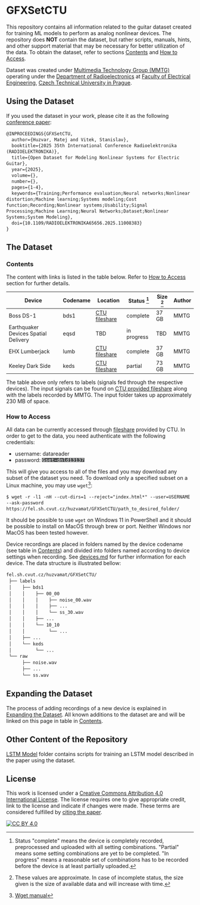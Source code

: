 # GFXSetCTU

This repository contains all information related to the guitar dataset created for training ML models to perform as analog nonlinear devices.
The repository does **NOT** contain the dataset, but rather scripts, manuals, hints, and other support material that may be necessary for better utilization of the data.
To obtain the dataset, refer to sections [Contents](#contents) and [How to Access](#how-to-access).

Dataset was created under [Multimedia Technology Group (MMTG)](https://mmtg.fel.cvut.cz/) operating under the [Department of Radioelectronics](https://radio.fel.cvut.cz/) at [Faculty of Electrical Engineering](https://fel.cvut.cz/en), [Czech Technical University in Prague](https://www.cvut.cz/en).

## Using the Dataset

If you used the dataset in your work, please cite it as the following [conference paper](https://ieeexplore.ieee.org/document/11008383):
```
@INPROCEEDINGS{GFXSetCTU,
  author={Huzvar, Matej and Vitek, Stanislav},
  booktitle={2025 35th International Conference Radioelektronika (RADIOELEKTRONIKA)}, 
  title={Open Dataset for Modeling Nonlinear Systems for Electric Guitar}, 
  year={2025},
  volume={},
  number={},
  pages={1-4},
  keywords={Training;Performance evaluation;Neural networks;Nonlinear distortion;Machine learning;Systems modeling;Cost function;Recording;Nonlinear systems;Usability;Signal Processing;Machine Learning;Neural Networks;Dataset;Nonlinear Systems;System Modeling},
  doi={10.1109/RADIOELEKTRONIKA65656.2025.11008383}
}
```

## The Dataset

### Contents

The content with links is listed in the table below.
Refer to [How to Access](#how-to-access) section for further details.

| Device                                | Codename | Location                        | Status [^1] | Size [^2] | Author |
|---------------------------------------|----------|---------------------------------|-------------|-----------|--------|
| Boss DS-1                             | bds1     | [CTU fileshare](#how-to-access) | complete    | 37 GB     | MMTG   |
| Earthquaker Devices Spatial Delivery  | eqsd     | TBD                             | in progress | TBD       | MMTG   |
| EHX Lumberjack                        | lumb     | [CTU fileshare](#how-to-access) | complete    | 37 GB     | MMTG   |
| Keeley Dark Side                      | keds     | [CTU fileshare](#how-to-access) | partial     | 73 GB     | MMTG   |

The table above only refers to labels (signals fed through the respective devices).
The input signals can be found on [CTU provided fileshare](#how-to-access) along with the labels recorded by MMTG.
The input folder takes up approximately 230 MB of space.

[^1]: Status "complete" means the device is completely recorded, preprocessed and uploaded with all setting combinations. "Partial" means some setting combinations are yet to be completed. "In progress" means a reasonable set of combinations has to be recorded before the device is at least partially uploaded.
[^2]: These values are approximate. In case of incomplete status, the size given is the size of available data and will increase with time.

### How to Access

All data can be currently accessed through [fileshare](https://fel.sh.cvut.cz/huzvamat/GFXSetCTU/) provided by CTU.
In order to get to the data, you need authenticate with the following credentials:
- username: datareader
- password: ![pwd](pwd.png)

This will give you access to all of the files and you may download any subset of the dataset you need.
To download only a specified subset on a Linux machine, you may use `wget`[^3]:

[^3]: [Wget manual](https://www.gnu.org/software/wget/manual/wget.html)
```console
$ wget -r -l1 -nH --cut-dirs=1 --reject="index.html*" --user=USERNAME --ask-password https://fel.sh.cvut.cz/huzvamat/GFXSetCTU/path_to_desired_folder/
```

It should be possible to use `wget` on Windows 11 in PowerShell and it should be possible to install on MacOS through brew or port.
Neither Windows nor MacOS has been tested however.

Device recordings are placed in folders named by the device codename (see table in [Contents](#contents)) and divided into folders named according to device settings when recording.
See [devices.md](https://github.com/Mhuzvar/GFXSetCTU/blob/main/devices.md) for further information for each device.
The data structure is illustrated bellow:
```md
fel.sh.cvut.cz/huzvamat/GFXSetCTU/
 ├── labels
 │    ├── bds1
 │    │    ├── 00_00
 │    │    │    ├── noise_00.wav
 │    │    │    ├── ...
 │    │    │    └── ss_30.wav
 │    │    ├── ...
 │    │    └── 10_10
 │    │         └── ...
 │    ├── ...
 │    └── keds
 │         └── ...
 └── raw
      ├── noise.wav
      ├── ...
      └── ss.wav
```

## Expanding the Dataset

The process of adding recordings of a new device is explained in [Expanding the Dataset](https://github.com/Mhuzvar/GFXSetCTU/tree/main/Expanding%20the%20Dataset).
All known additions to the dataset are and will be linked on this page in table in [Contents](#contents).

## Other Content of the Repository

[LSTM Model](https://github.com/Mhuzvar/GFXSetCTU/tree/main/LSTM%20Model) folder contains scripts for training an LSTM model described in the paper using the dataset.

## License

This work is licensed under a
[Creative Commons Attribution 4.0 International License](http://creativecommons.org/licenses/by/4.0/).
The license requires one to give appropriate credit, link to the
license and indicate if changes were made. These terms are considered fulfilled by [citing the paper](#using-the-dataset). 

[![CC BY 4.0](https://i.creativecommons.org/l/by/4.0/88x31.png)](http://creativecommons.org/licenses/by/4.0/)
